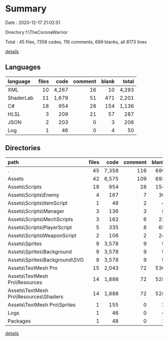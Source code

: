 # Summary

Date : 2020-12-17 21:02:51

Directory f:\TheCoronaWarrior

Total : 45 files,  7358 codes, 116 comments, 699 blanks, all 8173 lines

[details](details.md)

## Languages
| language | files | code | comment | blank | total |
| :--- | ---: | ---: | ---: | ---: | ---: |
| XML | 10 | 4,267 | 16 | 10 | 4,293 |
| ShaderLab | 11 | 1,679 | 51 | 471 | 2,201 |
| C# | 18 | 954 | 28 | 154 | 1,136 |
| HLSL | 3 | 209 | 21 | 57 | 287 |
| JSON | 2 | 203 | 0 | 3 | 206 |
| Log | 1 | 46 | 0 | 4 | 50 |

## Directories
| path | files | code | comment | blank | total |
| :--- | ---: | ---: | ---: | ---: | ---: |
| . | 45 | 7,358 | 116 | 699 | 8,173 |
| Assets | 42 | 6,575 | 109 | 693 | 7,377 |
| Assets\Scripts | 18 | 954 | 28 | 154 | 1,136 |
| Assets\Scripts\Enemy | 4 | 167 | 7 | 30 | 204 |
| Assets\Scripts\ItemScript | 1 | 48 | 2 | 4 | 54 |
| Assets\Scripts\Manager | 3 | 136 | 3 | 8 | 147 |
| Assets\Scripts\MechScripts | 3 | 162 | 6 | 23 | 191 |
| Assets\Scripts\PlayerScript | 5 | 335 | 8 | 65 | 408 |
| Assets\Scripts\WeaponScript | 2 | 106 | 2 | 24 | 132 |
| Assets\Sprites | 9 | 3,578 | 9 | 9 | 3,596 |
| Assets\Sprites\Background | 9 | 3,578 | 9 | 9 | 3,596 |
| Assets\Sprites\Background\SVG | 9 | 3,578 | 9 | 9 | 3,596 |
| Assets\TextMesh Pro | 15 | 2,043 | 72 | 530 | 2,645 |
| Assets\TextMesh Pro\Resources | 14 | 1,888 | 72 | 528 | 2,488 |
| Assets\TextMesh Pro\Resources\Shaders | 14 | 1,888 | 72 | 528 | 2,488 |
| Assets\TextMesh Pro\Sprites | 1 | 155 | 0 | 2 | 157 |
| Logs | 1 | 46 | 0 | 4 | 50 |
| Packages | 1 | 48 | 0 | 1 | 49 |

[details](details.md)